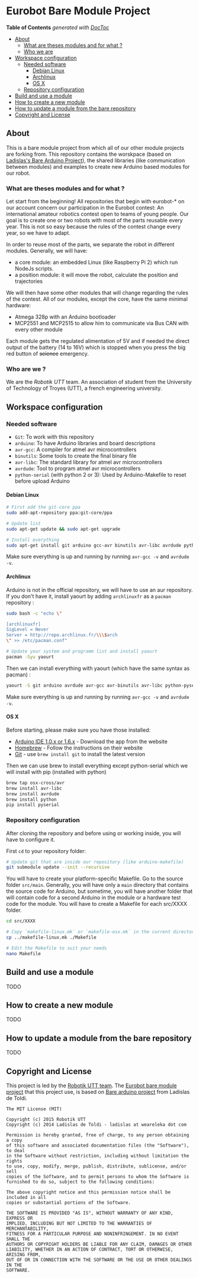 # Eurobot Bare Module Project

<!-- START doctoc generated TOC please keep comment here to allow auto update -->
<!-- DON'T EDIT THIS SECTION, INSTEAD RE-RUN doctoc TO UPDATE -->
**Table of Contents** *generated with [DocToc](http://doctoc.herokuapp.com/)*

- [About](#about)
  - [What are theses modules and for what ?](#what-are-theses-modules-and-for-what-)
  - [Who we are](#who-we-are)
- [Workspace configuration](#workspace-configuration)
  - [Needed software](#needed-software)
    - [Debian Linux](#debian-linux)
    - [Archlinux](#archlinux)
    - [OS X](#os-x)
  - [Repository configuration](#repository-configuration)
- [Build and use a module](#build-and-use-a-module)
- [How to create a new module](#how-to-create-a-new-module)
- [How to update a module from the bare repository](#how-to-update-a-module-from-the-bare-repository)
- [Copyright and License](#copyright-and-license)

<!-- END doctoc generated TOC please keep comment here to allow auto update -->

## About

This is a bare module project from which all of our other module projects are forking from. This repository contains the worskpace (based on [Ladislas's Bare Arduino Project](https://github.com/ladislas/Bare-Arduino-Project)), the shared libraries (like communication between modules) and examples to create new Arduino based modules for our robot.

### What are theses modules and for what ?

Let start from the beginning! All repositories that begin with eurobot-* on our account concern our participation in the Eurobot contest: An international amateur robotics contest open to teams of young people. Our goal is to create one or two robots with most of the parts reusable every year. This is not so easy because the rules of the contest change every year, so we have to adapt.

In order to reuse most of the parts, we separate the robot in different modules. Generally, we will have:

* a core module: an embedded Linux (like Raspberry Pi 2) which run NodeJs scripts.
* a position module: it will move the robot, calculate the position and trajectories

We will then have some other modules that will change regarding the rules of the contest. All of our modules, except the core, have the same minimal hardware:

* Atmega 328p with an Arduino bootloader
* MCP2551 and MCP2515 to allow him to communicate via Bus CAN with every other module

Each module gets the regulated alimentation of 5V and if needed the direct output of the battery (14 to 16V) which is stopped when you press the big red button of ~~science~~ emergency.

### Who are we ?

We are the *Robotik UTT* team. An association of student from the University of Technology of Troyes (UTT), a french engineering university.

## Workspace configuration

### Needed software

* `Git`: To work with this repository
* `arduino`: To have Arduino libraries and board descriptions
* `avr-gcc`: A compiler for atmel avr microcontrollers
* `binutils`: Some tools to create the final binary file
* `avr-libc`: The standard library for atmel avr microcontrollers
* `avrdude`: Tool to program atmel avr microcontrollers
* `python-serial` (with python 2 or 3): Used by Arduino-Makefile to reset before upload Arduino

#### Debian Linux

```Bash
# First add the git-core ppa
sudo add-apt-repository ppa:git-core/ppa

# Update list
sudo apt-get update && sudo apt-get upgrade

# Install everything
sudo apt-get install git arduino gcc-avr binutils avr-libc avrdude python-serial
```

Make sure everything is up and running by running `avr-gcc -v` and `avrdude -v`.


#### Archlinux

Arduino is not in the official repository, we will have to use an aur repository. If you don't have it, install yaourt by adding `archlinuxfr` as a `pacman` repository :

```Bash
sudo bash -c "echo \"     

[archlinuxfr]
SigLevel = Never
Server = http://repo.archlinux.fr/\\\$arch
\" >> /etc/pacman.conf"

# Update your system and programm list and install yaourt
pacman -Syu yaourt
```

Then we can install everything with yaourt (which have the same syntax as pacman) :

```Bash
yaourt -S git arduino avrdude avr-gcc avr-binutils avr-libc python-pyserial
```

Make sure everything is up and running by running `avr-gcc -v` and `avrdude -v`.


#### OS X

Before starting, please make sure you have those installed:

*   [Arduino IDE 1.0.x or 1.6.x](http://arduino.cc/en/main/software#toc2) - Download the app from the website
*   [Homebrew](http://mxcl.github.io/homebrew/) - Follow the instructions on their website
*   [Git](http://git-scm.com/) - use `brew install git` to install the latest version


Then we can use brew to install everything except python-serial which we will install with pip (installed with python)

```Bash
brew tap osx-cross/avr
brew install avr-libc
brew install avrdude
brew install python
pip install pyserial
```

### Repository configuration

After cloning the repository and before using or working inside, you will have to configure it. 

First `cd` to your repository folder:

```Bash
# Update git that are inside our repository (like arduino-makefile)
git submodule update --init --recursive
```

You will have to create your platform-specific Makefile. Go to the source folder `src/main`. Generally, you will have only a `main` directory that contains the source code for Arduino, but sometime, you will have another folder that will contain code for a second Arduino in the module or a hardware test code for the module. You will have to create a Makefile for each src/XXXX folder.

```Bash
cd src/XXXX

# Copy `makefile-linux.mk` or `makefile-osx.mk` in the current directory as `Makefile`
cp ../makefile-linux.mk ./Makefile

# Edit the Makefile to suit your needs
nano Makefile
```

## Build and use a module

TODO

## How to create a new module

TODO

## How to update a module from the bare repository

TODO

## Copyright and License

This project is led by the [Robotik UTT team](https://github.com/RobotikUTT/). The [Eurobot bare module project](https://github.com/RobotikUTT/eurobot-bare-module) that this project use, is based on [Bare arduino project](https://github.com/ladislas/Bare-Arduino-Project) from Ladislas de Toldi.


    The MIT License (MIT)

    Copyright (c) 2015 Robotik UTT
    Copyright (c) 2014 Ladislas de Toldi - ladislas at weareleka dot com

    Permission is hereby granted, free of charge, to any person obtaining a copy
    of this software and associated documentation files (the "Software"), to deal
    in the Software without restriction, including without limitation the rights
    to use, copy, modify, merge, publish, distribute, sublicense, and/or sell
    copies of the Software, and to permit persons to whom the Software is
    furnished to do so, subject to the following conditions:

    The above copyright notice and this permission notice shall be included in all
    copies or substantial portions of the Software.

    THE SOFTWARE IS PROVIDED "AS IS", WITHOUT WARRANTY OF ANY KIND, EXPRESS OR
    IMPLIED, INCLUDING BUT NOT LIMITED TO THE WARRANTIES OF MERCHANTABILITY,
    FITNESS FOR A PARTICULAR PURPOSE AND NONINFRINGEMENT. IN NO EVENT SHALL THE
    AUTHORS OR COPYRIGHT HOLDERS BE LIABLE FOR ANY CLAIM, DAMAGES OR OTHER
    LIABILITY, WHETHER IN AN ACTION OF CONTRACT, TORT OR OTHERWISE, ARISING FROM,
    OUT OF OR IN CONNECTION WITH THE SOFTWARE OR THE USE OR OTHER DEALINGS IN THE
    SOFTWARE.
